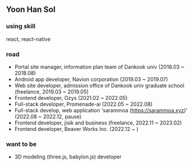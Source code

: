 ## Yoon Han Sol

### using skill

react, react-native

### road

- Portal site manager, information plan team of Dankook univ (2018.03 ~ 2018.08)
- Android app developer, Navion corporation (2019.03 ~ 2019.07)
- Web site developer, admission office of Dankook univ graduate school (freelance, 2019.03 ~ 2019.05)
- Frontend developer, Ozys (2021.02 ~ 2022.05)
- Full-stack developer, Promenade-ai (2022.05 ~ 2022.08)
- Full-stack develop, web application 'sarammoa (https://sarammoa.xyz)' (2022.08 ~ 2022.12, pause)
- Frontend developer, jisik and business (freelance, 2022.11 ~ 2023.02)
- Frontend developer, Beaver Works Inc. (2022.12 ~ )

### want to be

- 3D modeling (three.js, babylon.js) developer
